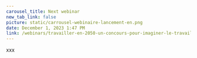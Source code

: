 ```yaml
---
carousel_title: Next webinar
new_tab_link: false
picture: static/carrousel-webinaire-lancement-en.png
date: December 1, 2023 1:47 PM
link: /webinars/travailler-en-2050-un-concours-pour-imaginer-le-travail-de-demain
---
```

xxx